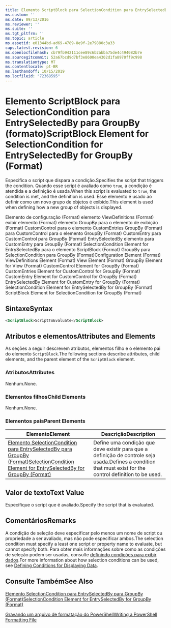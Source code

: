 ```yaml
---
title: Elemento ScriptBlock para SelectionCondition para EntrySelectedBy para GroupBy (Format) | Microsoft Docs
ms.custom: ''
ms.date: 09/13/2016
ms.reviewer: ''
ms.suite: ''
ms.tgt_pltfrm: ''
ms.topic: article
ms.assetid: e01344bd-ad69-4789-8e9f-2e79880c3a33
caps.latest.revision: 6
ms.openlocfilehash: cb79fb942111cee89c6b2abba75de4c494082b7e
ms.sourcegitcommit: 52a67bcd9d7bf3e8600ea4302d1fa8970ff9c998
ms.translationtype: MT
ms.contentlocale: pt-BR
ms.lasthandoff: 10/15/2019
ms.locfileid: "72368595"
---
```

# <a name="scriptblock-element-for-selectioncondition-for-entryselectedby-for-groupby-format"></a><span data-ttu-id="9dd12-102">Elemento ScriptBlock para SelectionCondition para EntrySelectedBy para GroupBy (formato)</span><span class="sxs-lookup"><span data-stu-id="9dd12-102">ScriptBlock Element for SelectionCondition for EntrySelectedBy for GroupBy (Format)</span></span>

<span data-ttu-id="9dd12-103">Especifica o script que dispara a condição.</span><span class="sxs-lookup"><span data-stu-id="9dd12-103">Specifies the script that triggers the condition.</span></span> <span data-ttu-id="9dd12-104">Quando esse script é avaliado como `true`, a condição é atendida e a definição é usada.</span><span class="sxs-lookup"><span data-stu-id="9dd12-104">When this script is evaluated to `true`, the condition is met, and the definition is used.</span></span> <span data-ttu-id="9dd12-105">Esse elemento é usado ao definir como um novo grupo de objetos é exibido.</span><span class="sxs-lookup"><span data-stu-id="9dd12-105">This element is used when defining how a new group of objects is displayed.</span></span>

<span data-ttu-id="9dd12-106">Elemento de configuração (Format) elemento ViewDefinitions (Format) exibir elemento (Format) elemento GroupBy para o elemento de exibição (Format) CustomControl para o elemento CustomEntries GroupBy (Format) para CustomControl para o elemento GroupBy (Format) CustomEntry para CustomControl para GroupBy (Format) EntrySelectedBy elemento para CustomEntry para GroupBy (Format) SelectionCondition Element for EntrySelectedBy para o elemento ScriptBlock (Format) GroupBy para SelectionCondition para GroupBy (Format)</span><span class="sxs-lookup"><span data-stu-id="9dd12-106">Configuration Element (Format) ViewDefinitions Element (Format) View Element (Format) GroupBy Element for View (Format) CustomControl Element for GroupBy (Format) CustomEntries Element for CustomControl for GroupBy (Format) CustomEntry Element for CustomControl for GroupBy (Format) EntrySelectedBy Element for CustomEntry for GroupBy (Format) SelectionCondition Element for EntrySelectedBy for GroupBy (Format) ScriptBlock Element for SelectionCondition for GroupBy (Format)</span></span>

## <a name="syntax"></a><span data-ttu-id="9dd12-107">Sintaxe</span><span class="sxs-lookup"><span data-stu-id="9dd12-107">Syntax</span></span>

```xml
<ScriptBlock>ScriptToEvaluate</ScriptBlock>
```

## <a name="attributes-and-elements"></a><span data-ttu-id="9dd12-108">Atributos e elementos</span><span class="sxs-lookup"><span data-stu-id="9dd12-108">Attributes and Elements</span></span>

<span data-ttu-id="9dd12-109">As seções a seguir descrevem atributos, elementos filho e o elemento pai do elemento `ScriptBlock`.</span><span class="sxs-lookup"><span data-stu-id="9dd12-109">The following sections describe attributes, child elements, and the parent element of the `ScriptBlock` element.</span></span>

### <a name="attributes"></a><span data-ttu-id="9dd12-110">Atributos</span><span class="sxs-lookup"><span data-stu-id="9dd12-110">Attributes</span></span>

<span data-ttu-id="9dd12-111">Nenhum.</span><span class="sxs-lookup"><span data-stu-id="9dd12-111">None.</span></span>

### <a name="child-elements"></a><span data-ttu-id="9dd12-112">Elementos filhos</span><span class="sxs-lookup"><span data-stu-id="9dd12-112">Child Elements</span></span>

<span data-ttu-id="9dd12-113">Nenhum.</span><span class="sxs-lookup"><span data-stu-id="9dd12-113">None.</span></span>

### <a name="parent-elements"></a><span data-ttu-id="9dd12-114">Elementos pais</span><span class="sxs-lookup"><span data-stu-id="9dd12-114">Parent Elements</span></span>

|<span data-ttu-id="9dd12-115">Elemento</span><span class="sxs-lookup"><span data-stu-id="9dd12-115">Element</span></span>|<span data-ttu-id="9dd12-116">Descrição</span><span class="sxs-lookup"><span data-stu-id="9dd12-116">Description</span></span>|
|-------------|-----------------|
|[<span data-ttu-id="9dd12-117">Elemento SelectionCondition para EntrySelectedBy para GroupBy (Format)</span><span class="sxs-lookup"><span data-stu-id="9dd12-117">SelectionCondition Element for EntrySelectedBy for GroupBy (Format)</span></span>](./selectioncondition-element-for-entryselectedby-for-groupby-format.md)|<span data-ttu-id="9dd12-118">Define uma condição que deve existir para que a definição de controle seja usada.</span><span class="sxs-lookup"><span data-stu-id="9dd12-118">Defines a condition that must exist for the control definition to be used.</span></span>|

## <a name="text-value"></a><span data-ttu-id="9dd12-119">Valor de texto</span><span class="sxs-lookup"><span data-stu-id="9dd12-119">Text Value</span></span>

<span data-ttu-id="9dd12-120">Especifique o script que é avaliado.</span><span class="sxs-lookup"><span data-stu-id="9dd12-120">Specify the script that is evaluated.</span></span>

## <a name="remarks"></a><span data-ttu-id="9dd12-121">Comentários</span><span class="sxs-lookup"><span data-stu-id="9dd12-121">Remarks</span></span>

<span data-ttu-id="9dd12-122">A condição de seleção deve especificar pelo menos um nome de script ou propriedade a ser avaliado, mas não pode especificar ambos.</span><span class="sxs-lookup"><span data-stu-id="9dd12-122">The selection condition must specify a least one script or property name to evaluate, but cannot specify both.</span></span> <span data-ttu-id="9dd12-123">Para obter mais informações sobre como as condições de seleção podem ser usadas, consulte [definindo condições para exibir dados](./defining-conditions-for-displaying-data.md).</span><span class="sxs-lookup"><span data-stu-id="9dd12-123">For more information about how selection conditions can be used, see [Defining Conditions for Displaying Data](./defining-conditions-for-displaying-data.md).</span></span>

## <a name="see-also"></a><span data-ttu-id="9dd12-124">Consulte Também</span><span class="sxs-lookup"><span data-stu-id="9dd12-124">See Also</span></span>

[<span data-ttu-id="9dd12-125">Elemento SelectionCondition para EntrySelectedBy para GroupBy (Format)</span><span class="sxs-lookup"><span data-stu-id="9dd12-125">SelectionCondition Element for EntrySelectedBy for GroupBy (Format)</span></span>](./selectioncondition-element-for-entryselectedby-for-groupby-format.md)

[<span data-ttu-id="9dd12-126">Gravando um arquivo de formatação do PowerShell</span><span class="sxs-lookup"><span data-stu-id="9dd12-126">Writing a PowerShell Formatting File</span></span>](./writing-a-powershell-formatting-file.md)
